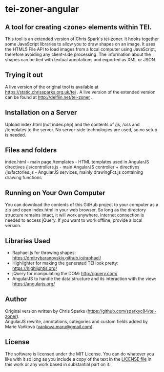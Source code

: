 # tei-zoner-angular
## A tool for creating &lt;zone> elements within TEI.

This tool is an extended version of Chris Spark's tei-zoner. It hooks together some JavaScript libraries to allow you to draw shapes on an image.  It uses the HTML5 File API to load images from a local computer using JavaScript, therefore avoiding any client-side processing. The information about the shapes can be tied with textual annotations and exported as XML or JSON.

## Trying it out

A live version of the original tool is available at https://static.chrissparks.org.uk/tei . A live version of the extended version can be found at http://delfiin.net/tei-zoner .

## Installation on a Server

Upload index.html (not index.php) and the contents of /js, /css and /templates to the server. No server-side technologies are used, so no setup is needed. 

## Files and folders
index.html - main page
/templates - HTML templates used in AngularJS directives
/js/controllers.js - main AngularJS controller + directives
/js/factories.js - AngularJS services, mainly drawingFct.js containing drawing functions


## Running on Your Own Computer
You can download the contents of this GitHub project to your computer as a zip and open index.html in your web browser.  So long as the directory structure remains intact, it will work anywhere. Internet connection is needed to access jQuery. If you want to work offline, provide a local version.

## Libraries Used
- Raphael.js for throwing shapes: https://dmitrybaranovskiy.github.io/raphael/
- Highlighter for making the generated TEI look pretty: https://highlightjs.org/
- jQuery for manipulating the DOM: http://jquery.com/
- AngularJS to handle the data structure and its interaction with the view: https://angularjs.org/

## Author
Original version written by Chris Sparks (https://github.com/sparkyc84/tei-zoner).  
AngularJS rewrite, annotations, categories and custom fields added by Marie Vaňková (vankova.maru@gmail.com). 

## License
The software is licensed under the MIT License.  You can do whatever you like with it so long as you include a copy of the text in the [LICENSE file](LICENSE) in this work or any work based in substantial part on it.

